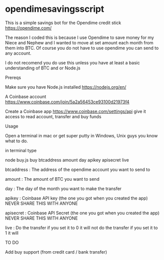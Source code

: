 # opendimesavingsscript

This is a simple savings bot for the Opendime credit stick https://opendime.com/

The reason I coded this is because I use Opendime to save money for my Niece and Nephew and I wanted to move at set amount each month from them into BTC.  Of course you do not have to use opendime you can send to any account.

I do not recomend you do use this unless you have at least a basic understanding of BTC and or Node.js

Prereqs

Make sure you have Node.js installed https://nodejs.org/en/

A Coinbase account https://www.coinbase.com/join/5a2a56453ce93100d21973f4

Create a Coinbase app https://www.coinbase.com/settings/api give it access to read account, transfer and buy funds

Usage

Open a terminal in mac or get super putty in Windows, Unix guys you know what to do.


in terminal type

 node buy.js buy btcaddress amount day apikey apisecret live

 btcaddress : The address of the opendime account you want to send to

 amount : The amount of BTC you want to send

 day : The day of the month you want to make the transfer

 apikey : Coinbase API key (the one you got when you created the app) NEVER SHARE THIS WITH ANYONE

 apisecret : Coinbase API Secret (the one you got when you created the app) NEVER SHARE THIS WITH ANYONE

 live : Do the transfer if you set it to 0 it will not do the transfer if you set it to 1 it will

 TO DO

 Add buy support (from credit card / bank transfer)
